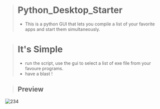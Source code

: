 > # Python_Desktop_Starter
> - This is a python GUI that lets you compile a list of your favorite apps and start them simultaneously.

> # It's Simple
> - run the script, use the gui to select a list of exe file from your favoure programs. 
> - have a blast !


> ## Preview
![234](https://user-images.githubusercontent.com/17411265/89322995-60212200-d685-11ea-8195-964e9b204db9.gif)
